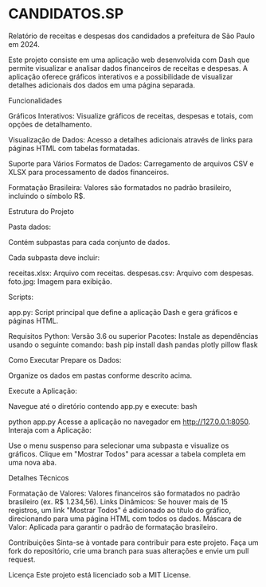 # CANDIDATOS.SP
 Relatório de receitas e despesas dos candidados a prefeitura de São Paulo em 2024.

Este projeto consiste em uma aplicação web desenvolvida com Dash que permite visualizar e analisar dados financeiros de receitas e despesas. A aplicação oferece gráficos interativos e a possibilidade de visualizar detalhes adicionais dos dados em uma página separada.

Funcionalidades

Gráficos Interativos: Visualize gráficos de receitas, despesas e totais, com opções de detalhamento.

Visualização de Dados: Acesso a detalhes adicionais através de links para páginas HTML com tabelas formatadas.

Suporte para Vários Formatos de Dados: Carregamento de arquivos CSV e XLSX para processamento de dados financeiros.

Formatação Brasileira: Valores são formatados no padrão brasileiro, incluindo o símbolo R$.

Estrutura do Projeto

Pasta dados:

Contém subpastas para cada conjunto de dados.

Cada subpasta deve incluir:

receitas.xlsx: Arquivo com receitas.
despesas.csv: Arquivo com despesas.
foto.jpg: Imagem para exibição.

Scripts:

app.py: Script principal que define a aplicação Dash e gera gráficos e páginas HTML.

Requisitos
Python: Versão 3.6 ou superior
Pacotes: Instale as dependências usando o seguinte comando:
bash
pip install dash pandas plotly pillow flask

Como Executar
Prepare os Dados:

Organize os dados em pastas conforme descrito acima.

Execute a Aplicação:

Navegue até o diretório contendo app.py e execute:
bash

python app.py
Acesse a aplicação no navegador em http://127.0.0.1:8050.
Interaja com a Aplicação:

Use o menu suspenso para selecionar uma subpasta e visualize os gráficos.
Clique em "Mostrar Todos" para acessar a tabela completa em uma nova aba.

Detalhes Técnicos

Formatação de Valores: Valores financeiros são formatados no padrão brasileiro (ex. R$ 1.234,56).
Links Dinâmicos: Se houver mais de 15 registros, um link "Mostrar Todos" é adicionado ao título do gráfico, direcionando para uma página HTML com todos os dados.
Máscara de Valor: Aplicada para garantir o padrão de formatação brasileiro.

Contribuições
Sinta-se à vontade para contribuir para este projeto. Faça um fork do repositório, crie uma branch para suas alterações e envie um pull request.

Licença
Este projeto está licenciado sob a MIT License.
